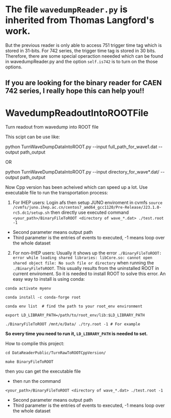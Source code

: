 # The file `wavedumpReader.py` is inherited from Thomas Langford's work. 
But the previous reader is only able to access 751 trigger time tag which is stored in 31-bits. For 742 series, the trigger time tag is stored in 30 bits. Therefore, there are some special operaction neeeded which can be found in wavedumpReader.py and the option `self.is742` is to turn on the those options.
## If you are looking for the binary reader for CAEN 742 series, I really hope this can help you!! 

# WavedumpReadoutIntoROOTFile
Turn readout from wavedump into ROOT file


This scipt can be use like:


python TurnWaveDumpDataIntoROOT.py --input full_path_for_wave1.dat --output path_output 


OR 


python TurnWaveDumpDataIntoROOT.py --input directory_for_wave*.dat/ --output path_output 


Now Cpp version has been acheived which can speed up a lot. 
Use executable file to run the transportation process:
1. For IHEP users: 
Login afs
then setup JUNO enviroment in cvmfs
`source /cvmfs/juno.ihep.ac.cn/centos7_amd64_gcc1120/Pre-Release/J23.1.0-rc5.dc1/setup.sh`
then directly use executed command
`<your_path>/BinaryFileToROOT <directory of wave_*.dat> ./test.root -1 `
* Second parameter means output path
* Third parameter is the entries of events to executed, -1 means loop over the whole dataset

2. For non-IHEP users: 
Usually it shows up the error `./BinaryFileToROOT: error while loading shared libraries: libCore.so: cannot open shared object file: No such file or directory` when running the `./BinaryFileToROOT`. This usually results from the uninstalled ROOT in current enviroment. So it is needed to install ROOT to solve this error. An easy way to install is using conda:

```
conda activate myenv

conda install -c conda-forge root

conda env list  # find the path to your root_env environment

export LD_LIBRARY_PATH=/path/to/root_env/lib:$LD_LIBRARY_PATH

./BinaryFileToROOT /mnt/e/Data/ ./try.root -1 # For example
```

**So every time you need to run it, `LD_LIBRARY_PATH` is needed to set.**

How to complie this project:

```
cd DataReaderPublic/TurnRawToROOTCppVersion/

make BinaryFileToROOT
```

then you can get the executable file

* then run the command

`<your_path>/BinaryFileToROOT <directory of wave_*.dat> ./test.root -1 `

* Second parameter means output path
* Third parameter is the entries of events to executed, -1 means loop over the whole dataset
  

